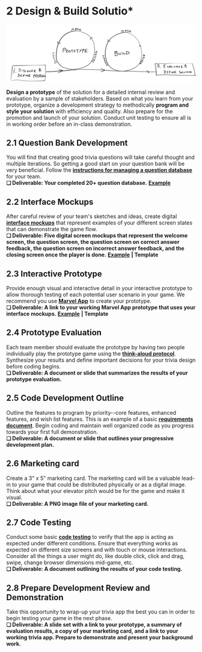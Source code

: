 # 2 Design & Build Solutio\*

![](../.gitbook/assets/trivia-phase-2-drawing-alpha-reduced.png)

**Design a prototype** of the solution for a detailed internal review and evaluation by a sample of stakeholders. Based on what you learn from your prototype, organize a development strategy to methodically **program and style your solution** with efficiency and quality. Also prepare for the promotion and launch of your solution. Conduct unit testing to ensure all is in working order before an in-class demonstration.

## **2.1 Question Bank Development**

You will find that creating good trivia questions will take careful thought and multiple iterations. So getting a good start on your question bank will be very beneficial. Follow the [**instructions for managing a question database**](https://docs.idew.org/code-trivia/managing-the-question-db) for your team.  
**❏ Deliverable: Your completed 20+ question database.** [**Example**](https://docs.idew.org/project-trivia-health/examples#2-1-question-database-development)

## **2.2 Interface Mockups**

After careful review of your team's sketches and ideas, create digital [**interface mockups**](https://docs.idew.org/principles-and-practices/practices/design-practices/interface-mockups) that represent examples of your different screen states that can demonstrate the game flow.  
**❏ Deliverable: Five digital screen mockups that represent the welcome screen, the question screen, the question screen on correct answer feedback, the question screen on incorrect answer feedback, and the closing screen once the player is done.** [**Example**](https://docs.idew.org/project-trivia-health/examples#2-1-question-database-development) **\| Template**

## **2.3 Interactive Prototype**

Provide enough visual and interactive detail in your interactive prototype to allow thorough testing of each potential user scenario in your game. We recommend you use [**Marvel App**](https://marvelapp.com/) to create your prototype.  
**❏ Deliverable: A link to your working Marvel App prototype that uses your interface mockups.** [**Example**](https://docs.idew.org/project-trivia-health/examples#2-1-question-database-development) **\| Template**

## **2.4 Prototype Evaluation**

Each team member should evaluate the prototype by having two people individually play the prototype game using the [**think-aloud protocol**](https://docs.idew.org/principles-and-practices/practices/design-practices/think-aloud-protocol). Synthesize your results and define important decisions for your trivia design before coding begins.  
**❏ Deliverable: A document or slide that summarizes the results of your prototype evaluation.**

## **2.5 Code Development Outline**

Outline the features to program by priority--core features, enhanced features, and wish list features. This is an example of a basic [**requirements document**](https://docs.idew.org/principles-and-practices/practices/programming-practices/requirements-document). Begin coding and maintain well organized code as you progress towards your first full demonstration.  
**❏ Deliverable: A document or slide that outlines your progressive development plan.**

## **2.6 Marketing card**

Create a 3" x 5" marketing card. The marketing card will be a valuable lead-in to your game that could be distributed physically or as a digital image. Think about what your elevator pitch would be for the game and make it visual.  
**❏ Deliverable: A PNG image file of your marketing card.**

## **2.7 Code Testing**

Conduct some basic [**code testing**](https://docs.idew.org/principles-and-practices/practices/programming-practices/code-testing) to verify that the app is acting as expected under different conditions. Ensure that everything works as expected on different size screens and with touch or mouse interactions. Consider all the things a user might do, like double click, click and drag, swipe, change browser dimensions mid-game, etc.  
**❏ Deliverable: A document outlining the results of your code testing.**

## **2.8 Prepare Development Review and Demonstration**

Take this opportunity to wrap-up your trivia app the best you can in order to begin testing your game in the next phase.  
**❏ Deliverable: A slide set with a link to your prototype, a summary of evaluation results, a copy of your marketing card, and a link to your working trivia app. Prepare to demonstrate and present your background work.**



